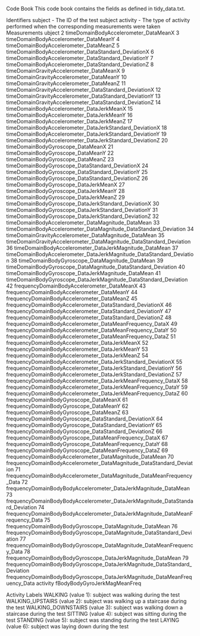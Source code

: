 Code Book
This code book contains the fields as defined in tidy_data.txt.

Identifiers
subject - The ID of the test subject
activity - The type of activity performed when the corresponding measurements were taken
Measurements
ubject
2
timeDomainBodyAccelerometer_DataMeanX
3
timeDomainBodyAccelerometer_DataMeanY
4
timeDomainBodyAccelerometer_DataMeanZ
5
timeDomainBodyAccelerometer_DataStandard_DeviationX
6
timeDomainBodyAccelerometer_DataStandard_DeviationY
7
timeDomainBodyAccelerometer_DataStandard_DeviationZ
8
timeDomainGravityAccelerometer_DataMeanX
9
timeDomainGravityAccelerometer_DataMeanY
10
timeDomainGravityAccelerometer_DataMeanZ
11
timeDomainGravityAccelerometer_DataStandard_DeviationX
12
timeDomainGravityAccelerometer_DataStandard_DeviationY
13
timeDomainGravityAccelerometer_DataStandard_DeviationZ
14
timeDomainBodyAccelerometer_DataJerkMeanX
15
timeDomainBodyAccelerometer_DataJerkMeanY
16
timeDomainBodyAccelerometer_DataJerkMeanZ
17
timeDomainBodyAccelerometer_DataJerkStandard_DeviationX
18
timeDomainBodyAccelerometer_DataJerkStandard_DeviationY
19
timeDomainBodyAccelerometer_DataJerkStandard_DeviationZ
20
timeDomainBodyGyroscope_DataMeanX
21
timeDomainBodyGyroscope_DataMeanY
22
timeDomainBodyGyroscope_DataMeanZ
23
timeDomainBodyGyroscope_DataStandard_DeviationX
24
timeDomainBodyGyroscope_DataStandard_DeviationY
25
timeDomainBodyGyroscope_DataStandard_DeviationZ
26
timeDomainBodyGyroscope_DataJerkMeanX
27
timeDomainBodyGyroscope_DataJerkMeanY
28
timeDomainBodyGyroscope_DataJerkMeanZ
29
timeDomainBodyGyroscope_DataJerkStandard_DeviationX
30
timeDomainBodyGyroscope_DataJerkStandard_DeviationY
31
timeDomainBodyGyroscope_DataJerkStandard_DeviationZ
32
timeDomainBodyAccelerometer_DataMagnitude_DataMean
33
timeDomainBodyAccelerometer_DataMagnitude_DataStandard_Deviation
34
timeDomainGravityAccelerometer_DataMagnitude_DataMean
35
timeDomainGravityAccelerometer_DataMagnitude_DataStandard_Deviation
36
timeDomainBodyAccelerometer_DataJerkMagnitude_DataMean
37
timeDomainBodyAccelerometer_DataJerkMagnitude_DataStandard_Deviation
38
timeDomainBodyGyroscope_DataMagnitude_DataMean
39
timeDomainBodyGyroscope_DataMagnitude_DataStandard_Deviation
40
timeDomainBodyGyroscope_DataJerkMagnitude_DataMean
41
timeDomainBodyGyroscope_DataJerkMagnitude_DataStandard_Deviation
42
frequencyDomainBodyAccelerometer_DataMeanX
43
frequencyDomainBodyAccelerometer_DataMeanY
44
frequencyDomainBodyAccelerometer_DataMeanZ
45
frequencyDomainBodyAccelerometer_DataStandard_DeviationX
46
frequencyDomainBodyAccelerometer_DataStandard_DeviationY
47
frequencyDomainBodyAccelerometer_DataStandard_DeviationZ
48
frequencyDomainBodyAccelerometer_DataMeanFrequency_DataX
49
frequencyDomainBodyAccelerometer_DataMeanFrequency_DataY
50
frequencyDomainBodyAccelerometer_DataMeanFrequency_DataZ
51
frequencyDomainBodyAccelerometer_DataJerkMeanX
52
frequencyDomainBodyAccelerometer_DataJerkMeanY
53
frequencyDomainBodyAccelerometer_DataJerkMeanZ
54
frequencyDomainBodyAccelerometer_DataJerkStandard_DeviationX
55
frequencyDomainBodyAccelerometer_DataJerkStandard_DeviationY
56
frequencyDomainBodyAccelerometer_DataJerkStandard_DeviationZ
57
frequencyDomainBodyAccelerometer_DataJerkMeanFrequency_DataX
58
frequencyDomainBodyAccelerometer_DataJerkMeanFrequency_DataY
59
frequencyDomainBodyAccelerometer_DataJerkMeanFrequency_DataZ
60
frequencyDomainBodyGyroscope_DataMeanX
61
frequencyDomainBodyGyroscope_DataMeanY
62
frequencyDomainBodyGyroscope_DataMeanZ
63
frequencyDomainBodyGyroscope_DataStandard_DeviationX
64
frequencyDomainBodyGyroscope_DataStandard_DeviationY
65
frequencyDomainBodyGyroscope_DataStandard_DeviationZ
66
frequencyDomainBodyGyroscope_DataMeanFrequency_DataX
67
frequencyDomainBodyGyroscope_DataMeanFrequency_DataY
68
frequencyDomainBodyGyroscope_DataMeanFrequency_DataZ
69
frequencyDomainBodyAccelerometer_DataMagnitude_DataMean
70
frequencyDomainBodyAccelerometer_DataMagnitude_DataStandard_Deviation
71
frequencyDomainBodyAccelerometer_DataMagnitude_DataMeanFrequency_Data
72
frequencyDomainBodyBodyAccelerometer_DataJerkMagnitude_DataMean
73
frequencyDomainBodyBodyAccelerometer_DataJerkMagnitude_DataStandard_Deviation
74
frequencyDomainBodyBodyAccelerometer_DataJerkMagnitude_DataMeanFrequency_Data
75
frequencyDomainBodyBodyGyroscope_DataMagnitude_DataMean
76
frequencyDomainBodyBodyGyroscope_DataMagnitude_DataStandard_Deviation
77
frequencyDomainBodyBodyGyroscope_DataMagnitude_DataMeanFrequency_Data
78
frequencyDomainBodyBodyGyroscope_DataJerkMagnitude_DataMean
79
frequencyDomainBodyBodyGyroscope_DataJerkMagnitude_DataStandard_Deviation
frequencyDomainBodyBodyGyroscope_DataJerkMagnitude_DataMeanFrequency_Data
activity
fBodyBodyGyroJerkMagMeanFreq

Activity Labels
WALKING (value 1): subject was walking during the test
WALKING_UPSTAIRS (value 2): subject was walking up a staircase during the test
WALKING_DOWNSTAIRS (value 3): subject was walking down a staircase during the test
SITTING (value 4): subject was sitting during the test
STANDING (value 5): subject was standing during the test
LAYING (value 6): subject was laying down during the test
